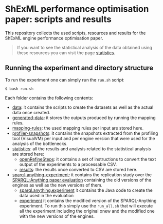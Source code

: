 # ShExML performance optimisation paper: scripts and results
This repository collects the used scripts, resources and results for the ShExML engine performance optimisation paper.

> If you want to see the statistical analysis of the data obtained using these resources you can visit the page [statistics](statistics).

## Running the experiment and directory structure
To run the experiment one can simply run the `run.sh` script:

```
$ bash run.sh
```

Each folder contains the following contents:

* [data](data): it contains the scripts to create the datasets as well as the actual data once created.
* [generated-data](generated-data): it stores the outputs produced by running the mapping rules.
* [mapping-rules](mapping-rules): the used mapping rules per input are stored here.
* [profiler-snapshots](profiler-snapshots): it contains the snapshots extracted from the profiling tool (VisualVM) per input and per engine version that were used for the analysis of the bottlenecks.
* [statistics](statistics): all the results and analysis related to the statistical analysis are stored here:
    * [openRefineSteps](openRefineSteps): it contains a set of instructions to convert the text output of the experiments to a processable CSV.
    * [results](results): the results once converted to CSV are stored here.
* [sparql-anything-experiment](sparql-anything-experiment): it contains the replication study over the [SPARQL-Anything paper evaluation](https://github.com/SPARQL-Anything/experiments) containing the old versions of the engines as well as the new versions of them.
    * [sparql.anything.experiment](sparql.anything.experiment) it contains the Java code to create the data used in the evaluation
    * [experiment](experiment) it contains the modified version of the SPARQL-Anything experiment. To run this simply use the ```run_all.sh``` that will execute all the experiment including the original onew and the modified one with the new versions of the engines.
